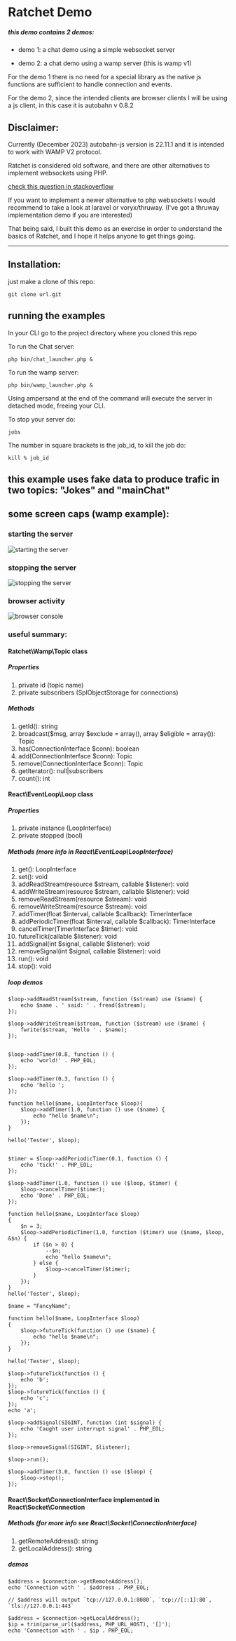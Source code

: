 # Ratchet Demo

##### this demo contains 2 demos:

- demo 1: a chat demo using a simple websocket server
  
- demo 2: a chat demo using a wamp server (this is wamp v1)

For the demo 1 there is no need for a special library as the native js functions are sufficient to handle connection and events.

For the demo 2, since the intended clients are browser clients I will be using a js client, in this case it is autobahn v 0.8.2


## Disclaimer:
Currently (December 2023) autobahn-js version is 22.11.1 and it is intended to work with WAMP V2 protocol.

Ratchet is considered old software, and there are other alternatives to implement websockets using PHP.

[check this question in stackoverflow](https://stackoverflow.com/questions/68433313/autobahn-js-failes-to-connect-to-ratchet-server-wamp)

If you want to implement a newer alternative to php websockets I would recommend to take a look at laravel or voryx/thruway. (I've got a thruway implementation demo if you are interested)

That being said, I built this demo as an exercise in order to understand the basics of Ratchet, and I hope it helps anyone to get things going.

---

## Installation:

just make a clone of this repo:
```
git clone url.git
```

## running the examples

In your CLI go to the project directory where you cloned this repo

To run the Chat server:
```
php bin/chat_launcher.php &
```

To run the wamp server:
```
php bin/wamp_launcher.php &
```

Using ampersand at the end of the command will execute the server in detached mode, freeing your CLI.

To stop your server do:
```
jobs
```

The number in square brackets is the job_id, to kill the job do:
```
kill % job_id
```

## this example uses fake data to produce trafic in two topics: "Jokes" and "mainChat"

## some screen caps (wamp example):

### starting the server
![starting the server](ratchet_1.jpg)

### stopping the server
![stopping the server](ratchet_2.jpg)

### browser activity
![browser console](ratchet_3.jpg)

### useful summary:

#### Ratchet\Wamp\Topic class

##### Properties
1. private id (topic name)
2. private subscribers (SplObjectStorage for connections)

##### Methods
1. getId(): string
2. broadcast($msg, array $exclude = array(), array $eligible = array()): Topic
3. has(ConnectionInterface $conn): boolean
4. add(ConnectionInterface $conn): Topic
5. remove(ConnectionInterface $conn): Topic
6. getIterator(): null|subscribers
7. count(): int

#### React\EventLoop\Loop class

##### Properties
1. private instance (LoopInterface)
2. private stopped (bool)

##### Methods (more info in React\EventLoop\LoopInterface)
1. get(): LoopInterface
2. set(): void
3. addReadStream(resource $stream, callable $listener): void
4. addWriteStream(resource $stream, callable $listener): void
5. removeReadStream(resource $stream): void
6. removeWriteStream(resource $stream): void
7. addTimer(float $interval, callable $callback): TimerInterface
8. addPeriodicTimer(float $interval, callable $callback): TimerInterface
9. cancelTimer(TimerInterface $timer): void
10. futureTick(callable $listener): void
11. addSignal(int $signal, callable $listener): void
12. removeSignal(int $signal, callable $listener): void
13. run(): void
14. stop(): void

##### loop demos
```
$loop->addReadStream($stream, function ($stream) use ($name) {
    echo $name . ' said: ' . fread($stream);
});

$loop->addWriteStream($stream, function ($stream) use ($name) {
    fwrite($stream, 'Hello ' . $name);
});


$loop->addTimer(0.8, function () {
    echo 'world!' . PHP_EOL;
});

$loop->addTimer(0.3, function () {
    echo 'hello ';
});

function hello($name, LoopInterface $loop){
    $loop->addTimer(1.0, function () use ($name) {
        echo "hello $name\n";
    });
}

hello('Tester', $loop);


$timer = $loop->addPeriodicTimer(0.1, function () {
    echo 'tick!' . PHP_EOL;
});

$loop->addTimer(1.0, function () use ($loop, $timer) {
    $loop->cancelTimer($timer);
    echo 'Done' . PHP_EOL;
});

function hello($name, LoopInterface $loop)
{
    $n = 3;
    $loop->addPeriodicTimer(1.0, function ($timer) use ($name, $loop, &$n) {
        if ($n > 0) {
            --$n;
            echo "hello $name\n";
        } else {
            $loop->cancelTimer($timer);
        }
    });
}
hello('Tester', $loop);

$name = "FancyName";

function hello($name, LoopInterface $loop)
{
    $loop->futureTick(function () use ($name) {
        echo "hello $name\n";
    });
}

hello('Tester', $loop);

$loop->futureTick(function () {
    echo 'b';
});
$loop->futureTick(function () {
    echo 'c';
});
echo 'a';

$loop->addSignal(SIGINT, function (int $signal) {
    echo 'Caught user interrupt signal' . PHP_EOL;
});

$loop->removeSignal(SIGINT, $listener);

$loop->run();

$loop->addTimer(3.0, function () use ($loop) {
    $loop->stop();
});
```

#### React\Socket\ConnectionInterface implemented in React\Socket\Connection

##### Methods (for more info see React\Socket\ConnectionInterface)

1. getRemoteAddress(): string
2. getLocalAddress(): string

##### demos

```
$address = $connection->getRemoteAddress();
echo 'Connection with ' . $address . PHP_EOL;

// $address will output `tcp://127.0.0.1:8080`, `tcp://[::1]:80`, `tls://127.0.0.1:443`

$address = $connection->getLocalAddress();
$ip = trim(parse_url($address, PHP_URL_HOST), '[]');
echo 'Connection with ' . $ip . PHP_EOL;
```
